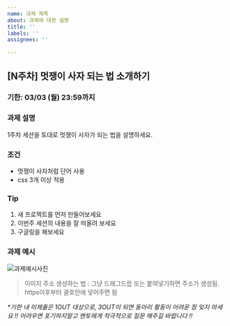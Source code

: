 ```yaml
---
name: 과제 제목
about: 과제에 대한 설명
title: ''
labels: ''
assignees: ''

---
```


## [N주차] 멋쟁이 사자 되는 법 소개하기
### 기한: 03/03 (월) 23:59까지
### 과제 설명
1주차 세션을 토대로 멋쟁이 사자가 되는 법을 설명하세요.
### 조건
- 멋쟁이 사자처럼 단어 사용
- css 3개 이상 적용
### Tip
1. 새 프로젝트를 먼저 만들어보세요
2. 이번주 세션의 내용을 잘 떠올려 보세요
3. 구글링을 해보세요
### 과제 예시
![과제예시사진](https://~)
> 이미지 주소 생성하는 법
: 그냥 드래그드랍 또는 붙여넣기하면 주소가 생성됨. https이후부터 괄호안에 넣어주면 됨


*\*기한 내 미제출은 1OUT 대상으로, 3OUT이 되면 동아리 활동이 어려운 점 잊지 마세요 !!*
*어려우면 포기하지말고 멘토에게 적극적으로 질문 해주길 바랍니다 !!*

